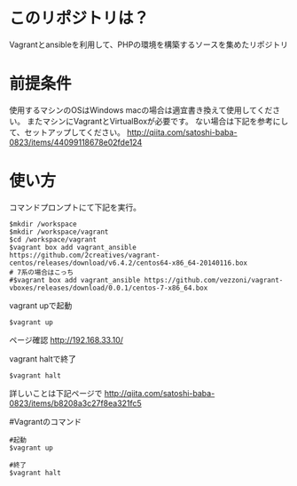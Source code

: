 # このリポジトリは？
Vagrantとansibleを利用して、PHPの環境を構築するソースを集めたリポジトリ

# 前提条件
使用するマシンのOSはWindows
macの場合は適宜書き換えて使用してください。
またマシンにVagrantとVirtualBoxが必要です。
ない場合は下記を参考にして、セットアップしてください。
http://qiita.com/satoshi-baba-0823/items/44099118678e02fde124

# 使い方
コマンドプロンプトにて下記を実行。

```
$mkdir /workspace
$mkdir /workspace/vagrant
$cd /workspace/vagrant
$vagrant box add vagrant_ansible https://github.com/2creatives/vagrant-centos/releases/download/v6.4.2/centos64-x86_64-20140116.box
# 7系の場合はこっち
#$vagrant box add vagrant_ansible https://github.com/vezzoni/vagrant-vboxes/releases/download/0.0.1/centos-7-x86_64.box
```

vagrant upで起動
```
$vagrant up
```

ページ確認
http://192.168.33.10/

vagrant haltで終了
```
$vagrant halt
```

詳しいことは下記ページで
http://qiita.com/satoshi-baba-0823/items/b8208a3c27f8ea321fc5


#Vagrantのコマンド
```
#起動
$vagrant up

#終了
$vagrant halt
```
